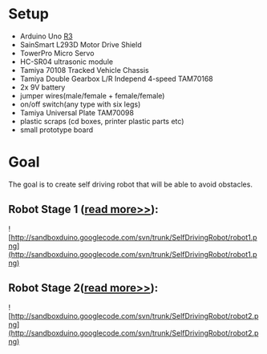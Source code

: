 # Setup #
  * Arduino Uno [R3](https://code.google.com/p/sandboxduino/source/detail?r=3)
  * SainSmart L293D Motor Drive Shield
  * TowerPro Micro Servo
  * HC-SR04 ultrasonic module
  * Tamiya 70108 Tracked Vehicle Chassis
  * Tamiya Double Gearbox L/R Independ 4-speed TAM70168
  * 2x 9V battery
  * jumper wires(male/female + female/female)
  * on/off switch(any type with six legs)
  * Tamiya Universal Plate TAM70098
  * plastic scraps (cd boxes, printer plastic parts etc)
  * small prototype board


# Goal #

The goal is to create self driving robot that will be able to avoid obstacles.

## Robot Stage 1 ([read more>>](RobotStage1.md)): ##
![http://sandboxduino.googlecode.com/svn/trunk/SelfDrivingRobot/robot1.png](http://sandboxduino.googlecode.com/svn/trunk/SelfDrivingRobot/robot1.png)

## Robot Stage 2([read more>>](RobotStage2.md)): ##

![http://sandboxduino.googlecode.com/svn/trunk/SelfDrivingRobot/robot2.png](http://sandboxduino.googlecode.com/svn/trunk/SelfDrivingRobot/robot2.png)